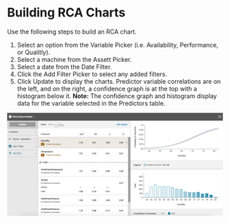 # Building RCA Charts

  Use the following steps to build an RCA chart.
  
  1. Select an option from the Variable Picker (i.e. Availability, Performance, or Qualitly).
  2. Select a machine from the Assett Picker.
  3. Select a date from the Date Filter.
  4. Click the Add Filter Picker to select any added filters.
  5. Click Update to display the charts. Predictor variable correlations are on the left, and on the right, a confidence graph is at the top with a histogram below it.
  **Note:** The confidence graph and histogram display data for the variable selected in the Predictors table. 


 ![](rcaChart.png)



